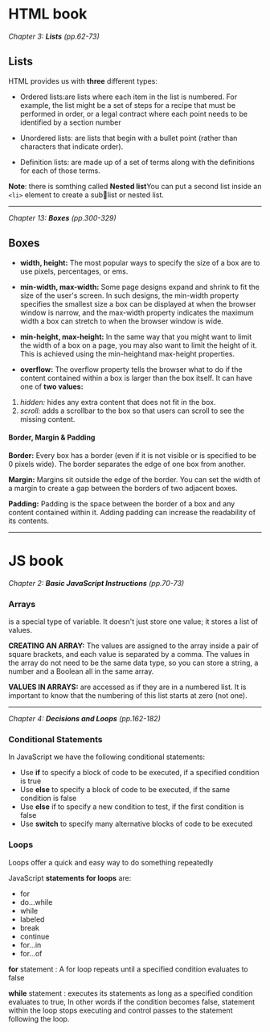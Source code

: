 # HTML book

*Chapter 3: **Lists** (pp.62-73)*

## Lists

HTML provides us with **three** different types:

- Ordered lists:are lists where each item in the list is numbered. For example, the list might be a set of steps for a recipe that must be performed in order, or a legal contract where each point needs to be identified by a section number

- Unordered lists: are lists that begin with a bullet point (rather than characters that indicate order).

- Definition lists: are made up of a set of terms along with the definitions for each of those terms.

**Note**: there is somthing called **Nested list**You can put a second list inside an `<li>` element to create a sublist or nested list.

---
*Chapter 13: **Boxes** (pp.300-329)*

## Boxes

- **width, height:**
The most popular ways to specify the size of a box are to use pixels, percentages, or ems.

- **min-width, max-width:**
Some page designs expand and shrink to fit the size of the user's screen. In such designs, the min-width property specifies the smallest size a box can be displayed at when the browser window is narrow, and the max-width property indicates the maximum width a box can stretch to when the browser window is wide.

- **min-height, max-height:**
In the same way that you might want to limit the width of a box on a page, you may also want to limit the height of it. This is achieved using the min-heightand max-height properties.

- **overflow:**
The overflow property tells the browser what to do if the content contained within a box is larger than the box itself. It can have one of **two values:**

1. *hidden:* hides any extra content that does not fit in the box.
1. *scroll:* adds a scrollbar to the box so that users can scroll to see the missing content.

#### **Border, Margin & Padding**

**Border:** Every box has a border (even if it is not visible or is specified to be 0 pixels wide). The border separates the edge of one box from another.

**Margin:** Margins sit outside the edge of the border. You can set the width of a margin to create a gap between the borders of two adjacent boxes.

**Padding:** Padding is the space between the border of a box and any content contained within it. Adding padding can increase the readability of its contents.

---

# JS book

*Chapter 2: **Basic JavaScript Instructions** (pp.70-73)*

### Arrays

is a special type of variable. It doesn't just store one value; it stores a list of values.

**CREATING AN ARRAY:** The values are assigned to the array inside a pair of square brackets, and each value is separated by a comma. The values in the array do not need to be the same data type, so you can store a string, a number and a Boolean all in the same array.

**VALUES IN ARRAYS:** are accessed as if they are in a numbered list. It is important to know that the numbering of this list starts at zero (not one).

---
*Chapter 4: **Decisions and Loops** (pp.162-182)*

### Conditional Statements

In JavaScript we have the following conditional statements:

- Use **if** to specify a block of code to be executed, if a specified condition is true
- Use **else** to specify a block of code to be executed, if the same condition is false
- Use **else** if to specify a new condition to test, if the first condition is false
- Use **switch** to specify many alternative blocks of code to be executed

### Loops

Loops offer a quick and easy way to do something repeatedly

JavaScript **statements for loops** are:

- for
- do...while
- while
- labeled
- break
- continue
- for...in
- for...of

**for** statement
: A for loop repeats until a specified condition evaluates to false

**while** statement
: executes its statements as long as a specified condition evaluates to true, In other words if the condition becomes false, statement within the loop stops executing and control passes to the statement following the loop.
